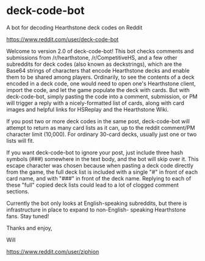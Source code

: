 # deck-code-bot
A bot for decoding Hearthstone deck codes on Reddit

https://www.reddit.com/user/deck-code-bot

Welcome to version 2.0 of deck-code-bot! This bot checks comments and submissions from /r/hearthstone, /r/CompetitiveHS, and
a few other subreddits for deck codes (also known as deckstrings), which are the Base64 strings of characters that encode
Hearthstone decks and enable them to be shared among players. Ordinarily, to see the contents of a deck encoded in a deck code,
one would need to open one's Hearthstone client, import the code, and let the game populate the deck with cards. But with
deck-code-bot, simply pasting the code into a comment, submission, or PM will trigger a reply with a nicely-formatted list of 
cards, along with card images and helpful links for HSReplay and the Hearthstone Wiki.

If you post two or more deck codes in the same post, deck-code-bot will attempt to return as many card lists as it can, up to
the reddit comment/PM character limit (10,000). For ordinary 30-card decks, usually just one or two lists will fit.

If you want deck-code-bot to ignore your post, just include three hash symbols (###) somewhere in the text body, and the bot
will skip over it. This escape character was chosen because when pasting a deck code directly from the game, the full deck list
is included with a single "#" in front of each card name, and with "###" in front of the deck name. Replying to each of these
"full" copied deck lists could lead to a lot of clogged comment sections.

Currently the bot only looks at English-speaking subreddits, but there is infrastructure in place to expand to non-English-
speaking Hearthstone fans. Stay tuned!

Thanks and enjoy,

Will

https://www.reddit.com/user/ziphion
